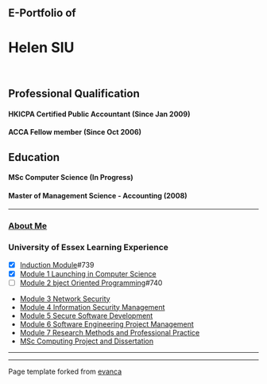 ## E-Portfolio of   

# Helen SIU <br>  

## Professional Qualification  
#### HKICPA Certified Public Accountant (Since Jan 2009)
#### ACCA Fellow member (Since Oct 2006)

## Education
#### MSc Computer Science (In Progress)
#### Master of Management Science - Accounting (2008)


---

### [About Me](http://example.com/)


### University of Essex Learning Experience

- [x]   [Induction Module](/module/induction.md)#739
- [x]   [Module 1 Launching in Computer Science](/module/LCS.md)
- [ ]   [Module 2 bject Oriented Programming](/sample_page.md)#740
*   [Module 3 Network Security](http://example.com/)
*   [Module 4 Information Security Management](http://example.com/)
*   [Module 5 Secure Software Development](http://example.com/)
*   [Module 6 Software Engineering Project Management](http://example.com/)
*   [Module 7 Research Methods and Professional Practice](http://example.com/)
*   [MSc Computing Project and Dissertation](http://example.com/)

---

---

Page template forked from [evanca](https://github.com/evanca/quick-portfolio)
